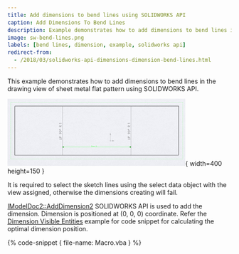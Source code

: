 ```yaml
---
title: Add dimensions to bend lines using SOLIDWORKS API
caption: Add Dimensions To Bend Lines
description: Example demonstrates how to add dimensions to bend lines in the drawing view of sheet metal flat pattern
image: sw-bend-lines.png
labels: [bend lines, dimension, example, solidworks api]
redirect-from:
  - /2018/03/solidworks-api-dimensions-dimension-bend-lines.html
---
```

This example demonstrates how to add dimensions to bend lines in the drawing view of sheet metal flat pattern using SOLIDWORKS API.

![Dimension between bend lines in the sheet metal flat pattern drawing](sw-bend-lines.png){ width=400 height=150 }

It is required to select the sketch lines using the select data object with the view assigned, otherwise the dimensions creating will fail.

[IModelDoc2::AddDimension2](http://help.solidworks.com/2018/english/api/sldworksapi/solidworks.interop.sldworks~solidworks.interop.sldworks.imodeldoc~adddimension2.html) SOLIDWORKS API is used to add the dimension. Dimension is positioned at (0, 0, 0) coordinate. Refer the [Dimension Visible Entities](/solidworks-api/document/drawing/view-dimension-drawing-entities/) example for code snippet for calculating the optimal dimension position.

{% code-snippet { file-name: Macro.vba } %}

